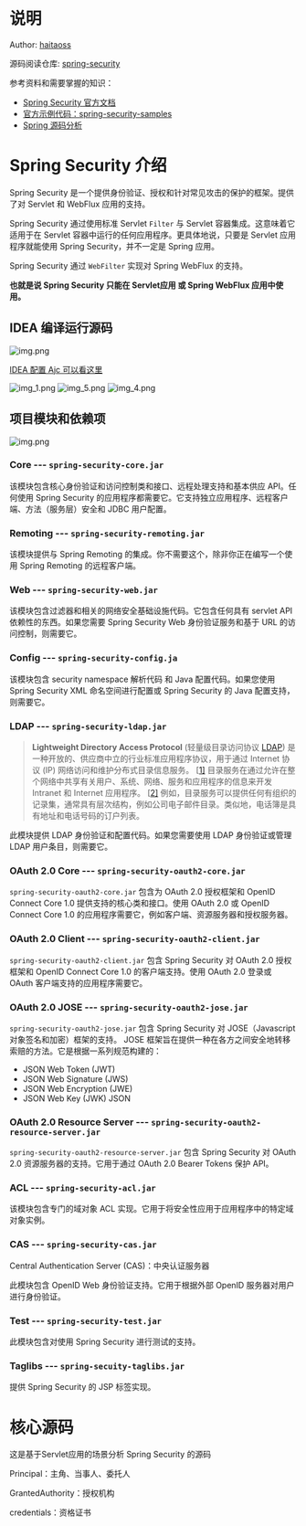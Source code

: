 # 说明

Author: [haitaoss](https://github.com/haitaoss)

源码阅读仓库: [spring-security](https://github.com/haitaoss/spring-security)

参考资料和需要掌握的知识：

- [Spring Security 官方文档](https://docs.spring.io/spring-security/reference/5.8/)
- [官方示例代码：spring-security-samples](https://github.com/spring-projects/spring-security-samples/tree/5.8.x)
- [Spring 源码分析](https://github.com/haitaoss/spring-framework)

# Spring Security 介绍

Spring Security 是一个提供身份验证、授权和针对常见攻击的保护的框架。提供了对 Servlet 和 WebFlux 应用的支持。

Spring Security 通过使用标准 Servlet `Filter` 与 Servlet 容器集成。这意味着它适用于在 Servlet 容器中运行的任何应用程序。更具体地说，只要是 Servlet 应用程序就能使用 Spring Security，并不一定是 Spring 应用。

Spring Security 通过 `WebFilter` 实现对 Spring WebFlux  的支持。

**也就是说 Spring Security 只能在 Servlet应用 或 Spring WebFlux 应用中使用。**


## IDEA 编译运行源码
![img.png](.spring-security-source-note_imgs/img.png)

[IDEA 配置 Ajc 可以看这里](https://github.com/haitaoss/spring-framework/blob/source-v5.3.10/note/spring-source-note.md#aspectj-compiler-%E9%85%8D%E7%BD%AE)

![img_1.png](.spring-security-source-note_imgs/img_1.png)
![img_5.png](.spring-security-source-note_imgs/img_5.png)
![img_4.png](.spring-security-source-note_imgs/img_4.png)

## 项目模块和依赖项

<img src=".spring-security-source-note_imgs/img-1683335067877.png" alt="img.png"  />

### Core --- `spring-security-core.jar`

该模块包含核心身份验证和访问控制类和接口、远程处理支持和基本供应 API。任何使用 Spring Security 的应用程序都需要它。它支持独立应用程序、远程客户端、方法（服务层）安全和 JDBC 用户配置。

###  Remoting --- `spring-security-remoting.jar`

该模块提供与 Spring Remoting 的集成。你不需要这个，除非你正在编写一个使用 Spring Remoting 的远程客户端。

### Web --- `spring-security-web.jar`

该模块包含过滤器和相关的网络安全基础设施代码。它包含任何具有 servlet API 依赖性的东西。如果您需要 Spring Security Web 身份验证服务和基于 URL 的访问控制，则需要它。

###  Config --- `spring-security-config.ja`

该模块包含 security namespace 解析代码 和 Java 配置代码。如果您使用 Spring Security XML 命名空间进行配置或 Spring Security 的 Java 配置支持，则需要它。

###  LDAP --- `spring-security-ldap.jar`

> **Lightweight Directory Access Protocol** (轻量级目录访问协议 [LDAP](https://en.wikipedia.org/wiki/Lightweight_Directory_Access_Protocol)) 是一种开放的、供应商中立的行业标准应用程序协议，用于通过 Internet 协议 (IP) 网络访问和维护分布式目录信息服务。 [[1\]](https://en.wikipedia.org/wiki/Lightweight_Directory_Access_Protocol#cite_note-1) 目录服务在通过允许在整个网络中共享有关用户、系统、网络、服务和应用程序的信息来开发 Intranet 和 Internet 应用程序。 [[2\]](https://en.wikipedia.org/wiki/Lightweight_Directory_Access_Protocol#cite_note-2) 例如，目录服务可以提供任何有组织的记录集，通常具有层次结构，例如公司电子邮件目录。类似地，电话簿是具有地址和电话号码的订户列表。

此模块提供 LDAP 身份验证和配置代码。如果您需要使用 LDAP 身份验证或管理 LDAP 用户条目，则需要它。

### OAuth 2.0 Core --- `spring-security-oauth2-core.jar`

`spring-security-oauth2-core.jar` 包含为 OAuth 2.0 授权框架和 OpenID Connect Core 1.0 提供支持的核心类和接口。使用 OAuth 2.0 或 OpenID Connect Core 1.0 的应用程序需要它，例如客户端、资源服务器和授权服务器。

###  OAuth 2.0 Client --- `spring-security-oauth2-client.jar`

`spring-security-oauth2-client.jar` 包含 Spring Security 对 OAuth 2.0 授权框架和 OpenID Connect Core 1.0 的客户端支持。使用 OAuth 2.0 登录或 OAuth 客户端支持的应用程序需要它。

### OAuth 2.0 JOSE --- `spring-security-oauth2-jose.jar`

`spring-security-oauth2-jose.jar` 包含 Spring Security 对 JOSE（Javascript 对象签名和加密）框架的支持。 JOSE 框架旨在提供一种在各方之间安全地转移索赔的方法。它是根据一系列规范构建的：

- JSON Web Token (JWT)
- JSON Web Signature (JWS)
- JSON Web Encryption (JWE)
- JSON Web Key (JWK) JSON

### OAuth 2.0 Resource Server --- `spring-security-oauth2-resource-server.jar`

`spring-security-oauth2-resource-server.jar` 包含 Spring Security 对 OAuth 2.0 资源服务器的支持。它用于通过 OAuth 2.0 Bearer Tokens 保护 API。

###  ACL --- `spring-security-acl.jar`

该模块包含专门的域对象 ACL 实现。它用于将安全性应用于应用程序中的特定域对象实例。

###  CAS --- `spring-security-cas.jar`

Central Authentication Server (CAS)：中央认证服务器

此模块包含 OpenID Web 身份验证支持。它用于根据外部 OpenID 服务器对用户进行身份验证。

### Test --- `spring-security-test.jar`

此模块包含对使用 Spring Security 进行测试的支持。

###  Taglibs --- `spring-secuity-taglibs.jar`

提供 Spring Security 的 JSP 标签实现。

# 核心源码

这是基于Servlet应用的场景分析 Spring Security 的源码

Principal：主角、当事人、委托人

GrantedAuthority：授权机构

credentials：资格证书



